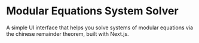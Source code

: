 # Modular Equations System Solver

A simple UI interface that helps you solve systems of modular equations via the
chinese remainder theorem, built with Next.js.
